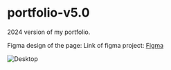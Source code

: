 # portfolio-v5.0
2024 version of my portfolio.

Figma design of the page:
Link of figma project: <a href="https://www.figma.com/design/fISnLCzepOtAPxTGeh69gf/Untitled?node-id=0%3A1&t=VK4uUCYLMspcgcG6-1">Figma</a>

![Desktop](https://github.com/alissonfgc/portfolio-v5.0/assets/72516014/0b7cab63-5980-4907-953b-15fa62cd06d0)
